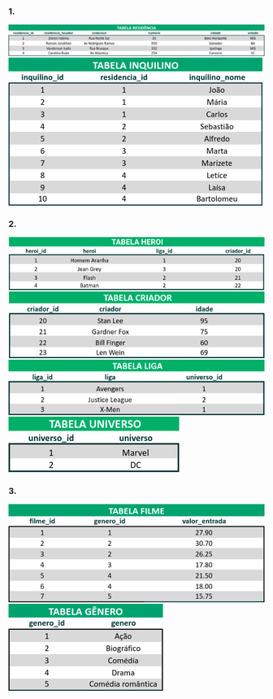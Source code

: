 ### 1. 
![res1](Imagens/res1.png)
![res12](Imagens/res12.png)
<br>

### 2. 
![res21](Imagens/res21.png)
![res22](Imagens/res22.png)
![res23](Imagens/res23.png)
![res24](Imagens/res24.png)
<br>

### 3. 
![res31](Imagens/res31.png)
![res32](Imagens/res32.png)
